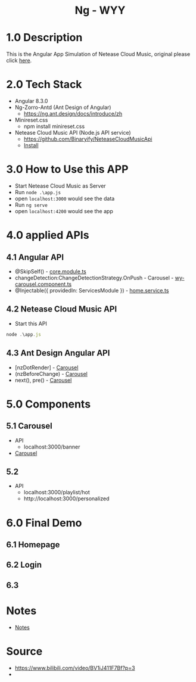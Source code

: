 <h1 align='center'>Ng - WYY</h1>

# 1.0 Description
This is the Angular App Simulation of Netease Cloud Music, original please click [here](https://music.163.com/).

# 2.0 Tech Stack
- Angular 8.3.0
- Ng-Zorro-Antd (Ant Design of Angular)
  - https://ng.ant.design/docs/introduce/zh
- Minireset.css
  - npm install minireset.css
- Netease Cloud Music API (Node.js API service)
  - https://github.com/Binaryify/NeteaseCloudMusicApi
  - [Install](https://github.com/puddlejumper26/ng-wyy/issues/2)


# 3.0 How to Use this APP
- Start Netease Cloud Music as Server
- Run `node .\app.js`
- open `localhost:3000` would see the data
- Run `ng serve`
- open `localhost:4200` would see the app


# 4.0 applied APIs

## 4.1 Angular API
- @SkipSelf() - [core.module.ts](https://github.com/puddlejumper26/ng-wyy/blob/main/src/app/core/core.module.ts)
- changeDetection:ChangeDetectionStrategy.OnPush - Carousel - [wy-carousel.component.ts](https://github.com/puddlejumper26/ng-wyy/blob/main/src/app/pages/home/components/wy-carousel/wy-carousel.component.ts)
- @Injectable({ providedIn: ServicesModule }) - [home.service.ts](https://github.com/puddlejumper26/ng-wyy/blob/main/src/app/services/home.service.ts)

## 4.2 Netease Cloud Music API
- Start this API
```ts
node .\app.js
```

## 4.3 Ant Design Angular API
- [nzDotRender] - [Carousel](https://github.com/puddlejumper26/ng-wyy/issues/3)
- (nzBeforeChange) - [Carousel](https://github.com/puddlejumper26/ng-wyy/issues/3)
- next(), pre() - [Carousel](https://github.com/puddlejumper26/ng-wyy/issues/3)


# 5.0 Components

## 5.1 Carousel
- API
  - localhost:3000/banner
- [Carousel](https://github.com/puddlejumper26/ng-wyy/issues/3)

## 5.2
- API
  - localhost:3000/playlist/hot
  - http://localhost:3000/personalized



# 6.0 Final Demo

## 6.1 Homepage
## 6.2 Login
## 6.3

# Notes
- [Notes](https://github.com/puddlejumper26/ng-wyy/issues/1)


# Source
- https://www.bilibili.com/video/BV1iJ411F7Bf?p=3
-